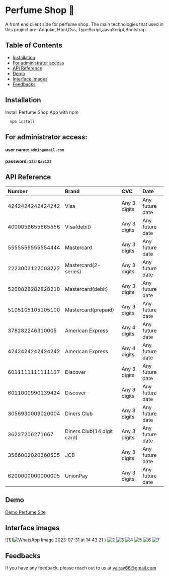 # Perfume Shop  💎

A front end client side for perfume shop. The main technologies that used in this project are: Angular, Html,Css, TypeScript,JavaScript,Bootstrap.

## Table of Contents
- [Installation](#installation)
- [For administrator access](#for-administrator-access)
- [API Reference](#api-reference)
- [Demo](#demo)
- [Interface images](#interface-images)
- [Feedbacks](#feedbacks)

## Installation

Install Perfume Shop App with npm

```bash
  npm install
```

## For administrator access:

#### user name: `admin@email.com`

#### password: `123!Qaz123`

## API Reference

| Number           | Brand                      | CVC          | Date            |
| :--------------- | :------------------------- | :----------- | :-------------- |
| 4242424242424242 | Visa                       | Any 3 digits | Any future date |
| 4000056655665556 | Visa(debit)                | Any 3 digits | Any future date |
| 5555555555554444 | Mastercard                 | Any 3 digits | Any future date |
| 2223003122003222 | Mastercard(2-series)       | Any 3 digits | Any future date |
| 5200828282828210 | Mastercard(debit)          | Any 3 digits | Any future date |
| 5105105105105100 | Mastercard(prepaid)        | Any 3 digits | Any future date |
| 378282246310005  | American Express           | Any 4 digits | Any future date |
| 4242424242424242 | American Express           | Any 4 digits | Any future date |
| 6011111111111117 | Discover                   | Any 3 digits | Any future date |
| 6011000990139424 | Discover                   | Any 3 digits | Any future date |
| 3056930009020004 | Diners Club                | Any 3 digits | Any future date |
| 36227206271667   | Diners Club(14 digit card) | Any 3 digits | Any future date |
| 3566002020360505 | JCB                        | Any 3 digits | Any future date |
| 6200000000000005 | UnionPay                   | Any 3 digits | Any future date |

## Demo
[Demo Perfume Site](https://avitalyairshop.netlify.app)


## Interface images
![1](![WhatsApp Image 2023-07-31 at 14 43 21](https://github.com/yairavital/PerfumeStoreFront/assets/97466607/4ca736fc-9a05-4fdb-92f6-7d70c18af3ab)
)
![2](https://github.com/shokerm/PerfumeStoreFront/assets/96984377/3a8b31b5-6340-40e0-b4de-401435b0d752)
![3](https://github.com/shokerm/PerfumeStoreFront/assets/96984377/93422284-7dfb-470f-ae40-4928e9b207d6)
![4](https://github.com/shokerm/PerfumeStoreFront/assets/96984377/2dafb07e-ee15-4ce5-9fd4-c5e2cecb9fa7)
![5](https://github.com/shokerm/PerfumeStoreFront/assets/96984377/c00d48cc-978e-4699-98bf-ac5f85bfbba4)
![6](https://github.com/shokerm/PerfumeStoreFront/assets/96984377/870c5dd6-ef1a-4b84-b03b-e9f7927dacec)
![7](https://github.com/shokerm/PerfumeStoreFront/assets/96984377/b3886aca-b8a8-4239-bae1-9b181698e6a3)



## Feedbacks

If you have any feedback, please reach out to us at yairav66@gmail.com
